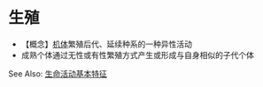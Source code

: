 # 生殖

- 【概念】[机体](机体.md)繁殖后代、延续种系的一种异性活动
- 成熟个体通过无性或有性繁殖方式产生或形成与自身相似的子代个体

See Also: [生命活动基本特征](生命活动基本特征.md)
